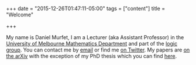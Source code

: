 +++
date = "2015-12-26T01:47:11-05:00"
tags = ["content"]
title = "Welcome"

+++

My name is Daniel Murfet, I am a Lecturer (aka Assistant Professor) in the [University of Melbourne Mathematics Department](http://www.ms.unimelb.edu.au/) and part of the [logic group](http://blogs.unimelb.edu.au/logic/). You can contact me by [email](mailto:d.murfet@unimelb.edu.au) or find me [on Twitter](https://twitter.com/danielmurfet). My papers are [on the arXiv](http://arxiv.org/find/math/1/au:+Murfet_D/0/1/0/all/0/1) with the exception of my PhD thesis which you can find [here](http://therisingsea.org/thesis.pdf).